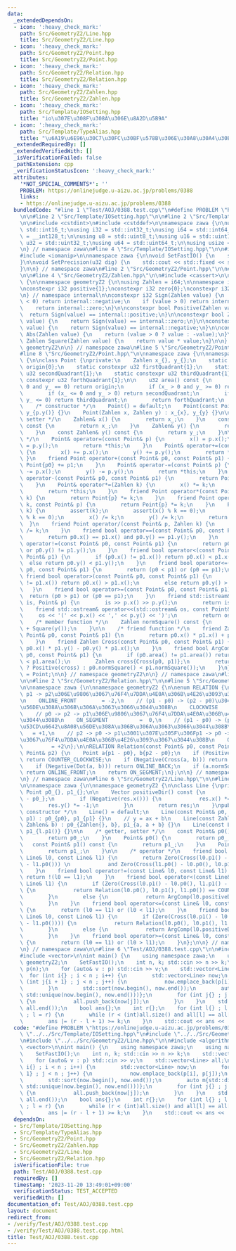 ```yaml
---
data:
  _extendedDependsOn:
  - icon: ':heavy_check_mark:'
    path: Src/GeometryZ2/Line.hpp
    title: Src/GeometryZ2/Line.hpp
  - icon: ':heavy_check_mark:'
    path: Src/GeometryZ2/Point.hpp
    title: Src/GeometryZ2/Point.hpp
  - icon: ':heavy_check_mark:'
    path: Src/GeometryZ2/Relation.hpp
    title: Src/GeometryZ2/Relation.hpp
  - icon: ':heavy_check_mark:'
    path: Src/GeometryZ2/Zahlen.hpp
    title: Src/GeometryZ2/Zahlen.hpp
  - icon: ':heavy_check_mark:'
    path: Src/Template/IOSetting.hpp
    title: "io\u307E\u308F\u308A\u306E\u8A2D\u5B9A"
  - icon: ':heavy_check_mark:'
    path: Src/Template/TypeAlias.hpp
    title: "\u6A19\u6E96\u30C7\u30FC\u30BF\u578B\u306E\u30A8\u30A4\u30EA\u30A2\u30B9"
  _extendedRequiredBy: []
  _extendedVerifiedWith: []
  _isVerificationFailed: false
  _pathExtension: cpp
  _verificationStatusIcon: ':heavy_check_mark:'
  attributes:
    '*NOT_SPECIAL_COMMENTS*': ''
    PROBLEM: https://onlinejudge.u-aizu.ac.jp/problems/0388
    links:
    - https://onlinejudge.u-aizu.ac.jp/problems/0388
  bundledCode: "#line 1 \"Test/AOJ/0388.test.cpp\"\n#define PROBLEM \"https://onlinejudge.u-aizu.ac.jp/problems/0388\"\
    \n\n#line 2 \"Src/Template/IOSetting.hpp\"\n\n#line 2 \"Src/Template/TypeAlias.hpp\"\
    \n\n#include <cstdint>\n#include <cstddef>\n\nnamespace zawa {\n\nusing i16 =\
    \ std::int16_t;\nusing i32 = std::int32_t;\nusing i64 = std::int64_t;\nusing i128\
    \ = __int128_t;\n\nusing u8 = std::uint8_t;\nusing u16 = std::uint16_t;\nusing\
    \ u32 = std::uint32_t;\nusing u64 = std::uint64_t;\n\nusing usize = std::size_t;\n\
    \n} // namespace zawa\n#line 4 \"Src/Template/IOSetting.hpp\"\n\n#include <iostream>\n\
    #include <iomanip>\n\nnamespace zawa {\n\nvoid SetFastIO() {\n    std::cin.tie(nullptr)->sync_with_stdio(false);\n\
    }\n\nvoid SetPrecision(u32 dig) {\n    std::cout << std::fixed << std::setprecision(dig);\n\
    }\n\n} // namespace zawa\n#line 2 \"Src/GeometryZ2/Point.hpp\"\n\n#line 2 \"Src/GeometryZ2/Zahlen.hpp\"\
    \n\n#line 4 \"Src/GeometryZ2/Zahlen.hpp\"\n\n#include <cassert>\n\nnamespace zawa\
    \ {\n\nnamespace geometryZ2 {\n\nusing Zahlen = i64;\n\nnamespace internal {\n\
    \nconstexpr i32 positive{1};\nconstexpr i32 zero{0};\nconstexpr i32 negative{-1};\n\
    \n} // namespace internal\n\nconstexpr i32 Sign(Zahlen value) {\n    if (value\
    \ < 0) return internal::negative;\n    if (value > 0) return internal::positive;\n\
    \    return internal::zero;\n}\n\nconstexpr bool Positive(Zahlen value) {\n  \
    \  return Sign(value) == internal::positive;\n}\n\nconstexpr bool Zero(Zahlen\
    \ value) {\n    return Sign(value) == internal::zero;\n}\n\nconstexpr bool Negative(Zahlen\
    \ value) {\n    return Sign(value) == internal::negative;\n}\n\nconstexpr Zahlen\
    \ Abs(Zahlen value) {\n    return (value > 0 ? value : -value);\n}\n\nconstexpr\
    \ Zahlen Square(Zahlen value) {\n    return value * value;\n}\n\n} // namespace\
    \ geometryZ2\n\n} // namespace zawa\n#line 5 \"Src/GeometryZ2/Point.hpp\"\n\n\
    #line 8 \"Src/GeometryZ2/Point.hpp\"\n\nnamespace zawa {\n\nnamespace geometryZ2\
    \ {\n\nclass Point {\nprivate:\n    Zahlen x_{}, y_{};\n    static constexpr u32\
    \ origin{0};\n    static constexpr u32 firstQuadrant{1};\n    static constexpr\
    \ u32 secondQuadrant{1};\n    static constexpr u32 thirdQuadrant{1};\n    static\
    \ constexpr u32 forthQuadrant{1};\n\n    u32 area() const {\n        if (x_ ==\
    \ 0 and y_ == 0) return origin;\n        if (x_ > 0 and y_ >= 0) return firstQuadrant;\n\
    \        if (x_ <= 0 and y_ > 0) return secondQuadrant;\n        if (x_ < 0 and\
    \ y_ <= 0) return thirdQuadrant;\n        return forthQuadrant;\n    }\npublic:\n\
    \    /* constructor */\n    Point() = default;\n    Point(const Point& p) : x_{p.x()},\
    \ y_{p.y()} {}\n    Point(Zahlen x, Zahlen y) : x_{x}, y_{y} {}\n\n    /* getter\
    \ setter */\n    Zahlen& x() {\n        return x_;\n    }\n    const Zahlen& x()\
    \ const {\n        return x_;\n    }\n    Zahlen& y() {\n        return y_;\n\
    \    }\n    const Zahlen& y() const {\n        return y_;\n    }\n\n    /* operator\
    \ */\n    Point& operator=(const Point& p) {\n        x() = p.x();\n        y()\
    \ = p.y();\n        return *this;\n    }\n    Point& operator+=(const Point& p)\
    \ {\n        x() += p.x();\n        y() += p.y();\n        return *this;\n   \
    \ }\n    friend Point operator+(const Point& p0, const Point& p1) {\n        return\
    \ Point{p0} += p1;\n    }\n    Point& operator-=(const Point& p) {\n        x()\
    \ -= p.x();\n        y() -= p.y();\n        return *this;\n    }\n    friend Point\
    \ operator-(const Point& p0, const Point& p1) {\n        return Point{p0} -= p1;\n\
    \    }\n    Point& operator*=(Zahlen k) {\n        x() *= k;\n        y() *= k;\n\
    \        return *this;\n    }\n    friend Point operator*(const Point& p, Zahlen\
    \ k) {\n        return Point{p} *= k;\n    }\n    friend Point operator*(Zahlen\
    \ k, const Point& p) {\n        return Point{p} *= k;\n    }\n    Point& operator/=(Zahlen\
    \ k) {\n        assert(k);\n        assert(x() % k == 0);\n        assert(y()\
    \ % k == 0);\n        x() /= k;\n        y() /= k;\n        return *this;\n  \
    \  }\n    friend Point operator/(const Point& p, Zahlen k) {\n        return Point{p}\
    \ /= k;\n    }\n    friend bool operator==(const Point& p0, const Point& p1) {\n\
    \        return p0.x() == p1.x() and p0.y() == p1.y();\n    }\n    friend bool\
    \ operator!=(const Point& p0, const Point& p1) {\n        return p0.x() != p1.x()\
    \ or p0.y() != p1.y();\n    }\n    friend bool operator<(const Point& p0, const\
    \ Point& p1) {\n        if (p0.x() != p1.x()) return p0.x() < p1.x();\n      \
    \  else return p0.y() < p1.y();\n    }\n    friend bool operator<=(const Point&\
    \ p0, const Point& p1) {\n        return (p0 < p1) or (p0 == p1);\n    }\n   \
    \ friend bool operator>(const Point& p0, const Point& p1) {\n        if (p0.x()\
    \ != p1.x()) return p0.x() > p1.x();\n        else return p0.y() > p1.y();\n \
    \   }\n    friend bool operator>=(const Point& p0, const Point& p1) {\n      \
    \  return (p0 > p1) or (p0 == p1);\n    }\n    friend std::istream& operator>>(std::istream&\
    \ is, Point& p) {\n        is >> p.x() >> p.y();\n        return is;\n    }\n\
    \    friend std::ostream& operator<<(std::ostream& os, const Point& p) {\n   \
    \     os << '(' << p.x() << ',' << p.y() << ')';\n        return os;\n    }\n\n\
    \    /* member function */\n    Zahlen normSquare() const {\n        return Square(x())\
    \ + Square(y());\n    }\n\n    /* friend function */\n    friend Zahlen Dot(const\
    \ Point& p0, const Point& p1) {\n        return p0.x() * p1.x() + p0.y() * p1.y();\n\
    \    }\n    friend Zahlen Cross(const Point& p0, const Point& p1) {\n        return\
    \ p0.x() * p1.y() - p0.y() * p1.x();\n    }\n    friend bool ArgComp(const Point&\
    \ p0, const Point& p1) {\n        if (p0.area() != p1.area()) return p0.area()\
    \ < p1.area();\n        Zahlen cross{Cross(p0, p1)};\n        return (!Zero(cross)\
    \ ? Positive(cross) : p0.normSquare() < p1.normSquare());\n    }\n};\nusing Vector\
    \ = Point;\n\n} // namespace geometryZ2\n\n} // namespace zawa\n#line 2 \"Src/GeometryZ2/Line.hpp\"\
    \n\n#line 2 \"Src/GeometryZ2/Relation.hpp\"\n\n#line 5 \"Src/GeometryZ2/Relation.hpp\"\
    \n\nnamespace zawa {\n\nnamespace geometryZ2 {\n\nenum RELATION {\n    // p0 ->\
    \ p1 -> p2\u306E\u9806\u3067\u76F4\u7DDA\u4E0A\u306B\u4E26\u3093\u3067\u3044\u308B\
    \n    ONLINE_FRONT        = -2,\n    // (p1 - p0) -> (p2 - p0)\u304C\u6642\u8A08\
    \u56DE\u308A\u306B\u306A\u3063\u3066\u3044\u308B\n    CLOCKWISE           = -1,\n\
    \    // p0 -> p2 -> p1\u306E\u9806\u3067\u76F4\u7DDA\u4E0A\u306B\u4E26\u3093\u3067\
    \u3044\u308B\n    ON_SEGMENT          =  0,\n    // (p1 - p0) -> (p2 - p0)\u304C\
    \u53CD\u6642\u8A08\u56DE\u308A\u306B\u306A\u3063\u3066\u3044\u308B\n    COUNTER_CLOCKWISE\
    \   = +1,\n    // p2 -> p0 -> p1\u3001\u307E\u305F\u306Fp1 -> p0 -> p2\u306E\u9806\
    \u3067\u76F4\u7DDA\u4E0A\u306B\u4E26\u3093\u3067\u3044\u308B\n    ONLINE_BACK\
    \         = +2\n};\n\nRELATION Relation(const Point& p0, const Point& p1, const\
    \ Point& p2) {\n    Point a{p1 - p0}, b{p2 - p0};\n    if (Positive(Cross(a, b)))\
    \ return COUNTER_CLOCKWISE;\n    if (Negative(Cross(a, b))) return CLOCKWISE;\n\
    \    if (Negative(Dot(a, b))) return ONLINE_BACK;\n    if (a.normSquare() < b.normSquare())\
    \ return ONLINE_FRONT;\n    return ON_SEGMENT;\n};\n\n} // namespace geometryZ2\n\
    \n} // namespace zawa\n#line 6 \"Src/GeometryZ2/Line.hpp\"\n\n#line 8 \"Src/GeometryZ2/Line.hpp\"\
    \n\nnamespace zawa {\n\nnamespace geometryZ2 {\n\nclass Line {\nprivate:\n   \
    \ Point p0_{}, p1_{};\n\n    Vector positiveDir() const {\n        Vector res{p1_\
    \ - p0_};\n        if (Negative(res.x())) {\n            res.x() *= -1;\n    \
    \        res.y() *= -1;\n        }\n        return res;\n    }\npublic:\n    /*\
    \ constructor */\n    Line() = default;\n    Line(const Point& p0, const Point&\
    \ p1) : p0_{p0}, p1_{p1} {}\n    // y = ax + b\n    Line(const Zahlen& a, const\
    \ Zahlen& b) : p0_{Zahlen{}, b}, p1_{a, a + b} {}\n    Line(const Line& l) : p0_{l.p0()},\
    \ p1_{l.p1()} {}\n\n    /* getter, setter */\n    const Point& p0() const {\n\
    \        return p0_;\n    }\n    Point& p0() {\n        return p0_;\n    }\n \
    \   const Point& p1() const {\n        return p1_;\n    }\n    Point& p1() {\n\
    \        return p1_;\n    }\n\n    /* operator */\n    friend bool operator==(const\
    \ Line& l0, const Line& l1) {\n        return Zero(Cross(l0.p1() - l0.p0(), l1.p1()\
    \ - l1.p0())) \n            and Zero(Cross(l1.p0() - l0.p0(), l0.p1() - l0.p0()));\n\
    \    }\n    friend bool operator!=(const Line& l0, const Line& l1) {\n       \
    \ return !(l0 == l1);\n    }\n    friend bool operator<(const Line& l0, const\
    \ Line& l1) {\n        if (Zero(Cross(l0.p1() - l0.p0(), l1.p1() - l1.p0())))\
    \ {\n            return Relation(l0.p0(), l0.p1(), l1.p0()) == COUNTER_CLOCKWISE;\n\
    \        }\n        else {\n            return ArgComp(l0.positiveDir(), l1.positiveDir());\n\
    \        }\n    }\n    friend bool operator<=(const Line& l0, const Line& l1)\
    \ {\n        return (l0 == l1) or (l0 < l1);\n    }\n    friend bool operator>(const\
    \ Line& l0, const Line& l1) {\n        if (Zero(Cross(l0.p1() - l0.p0(), l1.p1()\
    \ - l1.p0()))) {\n            return Relation(l0.p0(), l0.p1(), l1.p0()) == CLOCKWISE;\n\
    \        }\n        else {\n            return ArgComp(l0.positiveDir(), l1.positiveDir());\n\
    \        }\n    }\n    friend bool operator>=(const Line& l0, const Line& l1)\
    \ {\n        return (l0 == l1) or (l0 > l1);\n    }\n};\n\n} // namespace geometryZ2\n\
    \n} // namespace zawa\n\n#line 6 \"Test/AOJ/0388.test.cpp\"\n\n#include <algorithm>\n\
    #include <vector>\n\nint main() {\n    using namespace zawa;\n    using namespace\
    \ geometryZ2;\n    SetFastIO();\n    int n, k; std::cin >> n >> k;\n    std::vector<Point>\
    \ p(n);\n    for (auto& v : p) std::cin >> v;\n    std::vector<Line> all;\n  \
    \  for (int i{} ; i < n ; i++) {\n        std::vector<Line> now;\n        for\
    \ (int j{i + 1} ; j < n ; j++) {\n            now.emplace_back(p[i], p[j]);\n\
    \        }\n        std::sort(now.begin(), now.end());\n        auto m{std::distance(now.begin(),\
    \ std::unique(now.begin(), now.end()))};\n        for (int j{} ; j < m ; j++)\
    \ {\n            all.push_back(now[j]);\n        }\n    }\n    std::sort(all.begin(),\
    \ all.end());\n    bool ans{};\n    int r{};\n    for (int l{} ; l < (int)all.size()\
    \ ; l = r) {\n        while (r < (int)all.size() and all[l] == all[r]) r++;\n\
    \        ans |= (r - l + 1) >= k;\n    }\n    std::cout << ans << '\\n';\n}\n"
  code: "#define PROBLEM \"https://onlinejudge.u-aizu.ac.jp/problems/0388\"\n\n#include\
    \ \"../../Src/Template/IOSetting.hpp\"\n#include \"../../Src/GeometryZ2/Point.hpp\"\
    \n#include \"../../Src/GeometryZ2/Line.hpp\"\n\n#include <algorithm>\n#include\
    \ <vector>\n\nint main() {\n    using namespace zawa;\n    using namespace geometryZ2;\n\
    \    SetFastIO();\n    int n, k; std::cin >> n >> k;\n    std::vector<Point> p(n);\n\
    \    for (auto& v : p) std::cin >> v;\n    std::vector<Line> all;\n    for (int\
    \ i{} ; i < n ; i++) {\n        std::vector<Line> now;\n        for (int j{i +\
    \ 1} ; j < n ; j++) {\n            now.emplace_back(p[i], p[j]);\n        }\n\
    \        std::sort(now.begin(), now.end());\n        auto m{std::distance(now.begin(),\
    \ std::unique(now.begin(), now.end()))};\n        for (int j{} ; j < m ; j++)\
    \ {\n            all.push_back(now[j]);\n        }\n    }\n    std::sort(all.begin(),\
    \ all.end());\n    bool ans{};\n    int r{};\n    for (int l{} ; l < (int)all.size()\
    \ ; l = r) {\n        while (r < (int)all.size() and all[l] == all[r]) r++;\n\
    \        ans |= (r - l + 1) >= k;\n    }\n    std::cout << ans << '\\n';\n}\n"
  dependsOn:
  - Src/Template/IOSetting.hpp
  - Src/Template/TypeAlias.hpp
  - Src/GeometryZ2/Point.hpp
  - Src/GeometryZ2/Zahlen.hpp
  - Src/GeometryZ2/Line.hpp
  - Src/GeometryZ2/Relation.hpp
  isVerificationFile: true
  path: Test/AOJ/0388.test.cpp
  requiredBy: []
  timestamp: '2023-11-20 13:49:01+09:00'
  verificationStatus: TEST_ACCEPTED
  verifiedWith: []
documentation_of: Test/AOJ/0388.test.cpp
layout: document
redirect_from:
- /verify/Test/AOJ/0388.test.cpp
- /verify/Test/AOJ/0388.test.cpp.html
title: Test/AOJ/0388.test.cpp
---
```

